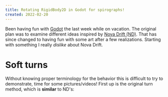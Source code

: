 ```yaml
---
title: Rotating RigidBody2D in Godot for spirographs!
created: 2022-02-20
---
```


Been having fun with [Godot](https://godotengine.org/) the last week while on vacation. The original plan was to examine different ideas inspired by [Nova Drift (ND)](https://novadrift.io/). That has since changed to having fun with some art after a few realizations. Starting with something I really *dislike* about Nova Drift.

# Soft turns
Without knowing proper terminology for the behavior this is difficult to try to demonstrate, time for some pictures/videos! First up is the original turn method, which is **similar** to ND's:

